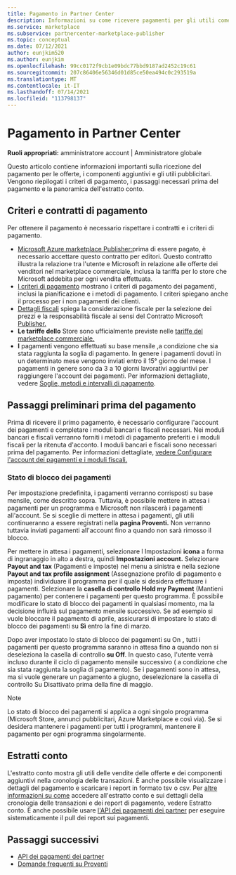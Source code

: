 ```yaml
---
title: Pagamento in Partner Center
description: Informazioni su come ricevere pagamenti per gli utili come partner Microsoft, ad esempio tramite offerte del marketplace commerciale, programmi di incentivi e Cloud Solution Provider programma. Include i criteri di pagamento, lo stato di blocco dei pagamenti e gli estratti conto.
ms.service: marketplace
ms.subservice: partnercenter-marketplace-publisher
ms.topic: conceptual
ms.date: 07/12/2021
author: eunjkim520
ms.author: eunjkim
ms.openlocfilehash: 99cc0172f9cb1e09bdc77bbd9187ad2452c19c61
ms.sourcegitcommit: 207c86406e56346d01d85ce50ea494c0c293519a
ms.translationtype: MT
ms.contentlocale: it-IT
ms.lasthandoff: 07/14/2021
ms.locfileid: "113798137"
---
```

# <a name="getting-paid-in-partner-center"></a>Pagamento in Partner Center

**Ruoli appropriati:** amministratore account | Amministratore globale

Questo articolo contiene informazioni importanti sulla ricezione del pagamento per le offerte, i componenti aggiuntivi e gli utili pubblicitari. Vengono riepilogati i criteri di pagamento, i passaggi necessari prima del pagamento e la panoramica dell'estratto conto.

## <a name="payout-policies-and-agreements"></a>Criteri e contratti di pagamento

Per ottenere il pagamento è necessario rispettare i contratti e i criteri di pagamento.

- [Microsoft Azure marketplace Publisher:](/legal/marketplace/msft-publisher-agreement)prima di essere pagato, è necessario accettare questo contratto per editori. Questo contratto illustra la relazione tra l'utente e Microsoft in relazione alle offerte dei venditori nel marketplace commerciale, inclusa la tariffa per lo store che Microsoft addebita per ogni vendita effettuata.
- [I criteri di pagamento](payout-policy-details.md) mostrano i criteri di pagamento dei pagamenti, inclusi la pianificazione e i metodi di pagamento. I criteri spiegano anche il processo per i non pagamenti dei clienti.
- [Dettagli fiscali](tax-details-marketplace.md) spiega la considerazione fiscale per la selezione dei prezzi e la responsabilità fiscale ai sensi del Contratto Microsoft [Publisher.](/legal/marketplace/msft-publisher-agreement)
- **Le tariffe dello** Store sono ufficialmente previste nelle [tariffe del marketplace commerciale.](/azure/marketplace/marketplace-commercial-transaction-capabilities-and-considerations)
- **I** pagamenti vengono effettuati su base mensile ,a condizione che sia stata raggiunta la soglia di pagamento. In genere i pagamenti dovuti in un determinato mese vengono inviati entro il 15° giorno del mese. I pagamenti in genere sono da 3 a 10 giorni lavorativi aggiuntivi per raggiungere l'account dei pagamenti. Per informazioni dettagliate, vedere [Soglie, metodi e intervalli di pagamento](payment-thresholds-methods-timeframes.md).

## <a name="prerequisite-steps-before-getting-paid"></a>Passaggi preliminari prima del pagamento

Prima di ricevere il primo pagamento, è necessario configurare l'account dei pagamenti e completare i moduli bancari e fiscali necessari. Nei moduli bancari e fiscali verranno forniti i metodi di pagamento preferiti e i moduli fiscali per la ritenuta d'acconto. I moduli bancari e fiscali sono necessari prima del pagamento. Per informazioni dettagliate, [vedere Configurare l'account dei pagamenti e i moduli fiscali.](set-up-your-payout-account.md)

### <a name="payout-hold-status"></a>Stato di blocco dei pagamenti

Per impostazione predefinita, i pagamenti verranno corrisposti su base mensile, come descritto sopra. Tuttavia, è possibile mettere in attesa i pagamenti per un programma e Microsoft non rilascerà i pagamenti all'account. Se si sceglie di mettere in attesa i pagamenti, gli utili continueranno a essere registrati nella **pagina Proventi.** Non verranno tuttavia inviati pagamenti all'account fino a quando non sarà rimosso il blocco.

Per mettere in attesa i pagamenti, selezionare l Impostazioni **icona** a forma di ingranaggio in alto a destra, quindi **Impostazioni account.** Selezionare **Payout and tax** (Pagamenti e imposte) nel menu a sinistra e nella sezione **Payout and tax profile assignment** (Assegnazione profilo di pagamento e imposta) individuare il programma per il quale si desidera effettuare i pagamenti. Selezionare la **casella di controllo Hold my Payment** (Mantieni pagamento) per contenere i pagamenti per questo programma. È possibile modificare lo stato di blocco dei pagamenti in qualsiasi momento, ma la decisione influirà sul pagamento mensile successivo. Se ad esempio si vuole bloccare il pagamento di aprile, assicurarsi di impostare lo stato di blocco dei pagamenti su **Sì** entro la fine di marzo.

Dopo aver impostato lo stato di blocco dei pagamenti su On **,** tutti i pagamenti per questo programma saranno in attesa fino a quando non si deseleziona la casella di controllo **su Off**. In questo caso, l'utente verrà incluso durante il ciclo di pagamento mensile successivo ( a condizione che sia stata raggiunta la soglia di pagamento). Se i pagamenti sono in attesa, ma si vuole generare un pagamento a giugno,  deselezionare la casella di controllo Su Disattivato prima della fine di maggio.

>[!Note]
> Lo stato di blocco dei pagamenti si applica a ogni singolo programma (Microsoft Store, annunci pubblicitari, Azure Marketplace e così via). Se si desidera mantenere i pagamenti per tutti i programmi, mantenere il pagamento per ogni programma singolarmente.

## <a name="payout-statements"></a>Estratti conto

L'estratto conto mostra gli utili delle vendite delle offerte e dei componenti aggiuntivi nella cronologia delle transazioni. È anche possibile visualizzare i dettagli del pagamento e scaricare i report in formato tsv o csv. Per [altre informazioni su come](payout-statement.md) accedere all'estratto conto e sui dettagli della cronologia delle transazioni e dei report di pagamento, vedere Estratto conto. È anche possibile usare [l'API dei pagamenti dei partner](https://apidocs.microsoft.com/services/partnerpayouts) per eseguire sistematicamente il pull dei report sui pagamenti.

## <a name="next-steps"></a>Passaggi successivi

- [API dei pagamenti dei partner](https://apidocs.microsoft.com/services/partnerpayouts)
- [Domande frequenti su Proventi](payout-faq.yml)